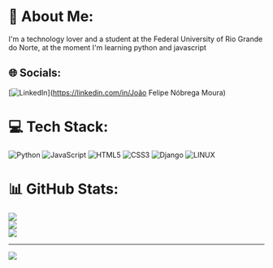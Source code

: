 # 💫 About Me:
I'm a technology lover and a student at the Federal University of Rio Grande do Norte, at the moment I'm learning python and javascript


## 🌐 Socials:
[![LinkedIn](https://img.shields.io/badge/LinkedIn-%230077B5.svg?logo=linkedin&logoColor=white)](https://linkedin.com/in/João Felipe Nóbrega Moura) 

# 💻 Tech Stack:
![Python](https://img.shields.io/badge/python-3670A0?style=plastic&logo=python&logoColor=ffdd54) ![JavaScript](https://img.shields.io/badge/javascript-%23323330.svg?style=plastic&logo=javascript&logoColor=%23F7DF1E) ![HTML5](https://img.shields.io/badge/html5-%23E34F26.svg?style=plastic&logo=html5&logoColor=white) ![CSS3](https://img.shields.io/badge/css3-%231572B6.svg?style=plastic&logo=css3&logoColor=white) ![Django](https://img.shields.io/badge/django-%23092E20.svg?style=plastic&logo=django&logoColor=white) ![LINUX](https://img.shields.io/badge/Linux-FCC624?style=plastic&logo=linux&logoColor=black)
# 📊 GitHub Stats:
![](https://github-readme-stats.vercel.app/api?username=joaofelipemouran&theme=vue-dark&hide_border=false&include_all_commits=true&count_private=true)<br/>
![](https://github-readme-streak-stats.herokuapp.com/?user=joaofelipemouran&theme=vue-dark&hide_border=false)<br/>
![](https://github-readme-stats.vercel.app/api/top-langs/?username=joaofelipemouran&theme=vue-dark&hide_border=false&include_all_commits=true&count_private=true&layout=compact)

---
[![](https://visitcount.itsvg.in/api?id=joaofelipemouran&icon=0&color=0)](https://visitcount.itsvg.in)

<!-- Proudly created with GPRM ( https://gprm.itsvg.in ) -->
